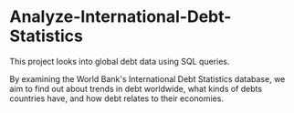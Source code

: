 # Analyze-International-Debt-Statistics

This project looks into global debt data using SQL queries. 

By examining the World Bank's International Debt Statistics database, we aim to find out about trends in debt worldwide, what kinds of debts countries have, and how debt relates to their economies.
